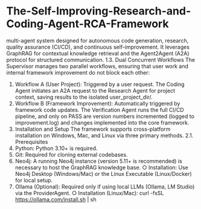 # The-Self-Improving-Research-and-Coding-Agent-RCA-Framework
multi-agent system designed for autonomous code generation, research, quality assurance (CI/CD), and continuous self-improvement. It leverages GraphRAG for contextual knowledge retrieval and the Agent2Agent (A2A) protocol for structured communication.
1.3. Dual Concurrent Workflows
The Supervisor manages two parallel workflows, ensuring that user work and internal framework
improvement do not block each other:
1. Workflow A (User Project): Triggered by a user request. The Coding Agent initiates an
A2A request to the Research Agent for project context, saving results to the isolated
user_project_dir/.
2. Workflow B (Framework Improvement): Automatically triggered by framework code
updates. The Verification Agent runs the full CI/CD pipeline, and only on PASS are
version numbers incremented (logged to improvement.log) and changes implemented into
the core framework.
2. Installation and Setup
The framework supports cross-platform installation on Windows, Mac, and Linux via three
primary methods.
2.1. Prerequisites
1. Python: Python 3.10+ is required.
2. Git: Required for cloning external codebases.
3. Neo4j: A running Neo4j instance (version 5.11+ is recommended) is necessary to host
the GraphRAG knowledge base.
○ Installation: Use Neo4j Desktop (Windows/Mac) or the Linux Executable
(Linux/Docker) for local setup.
4. Ollama (Optional): Required only if using local LLMs (Ollama, LM Studio) via the
ProviderAgent.
○ Installation (Linux/Mac): curl -fsSL https://ollama.com/install.sh | sh

